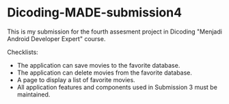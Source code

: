 # Dicoding-MADE-submission4

This is my submission for the fourth assesment project in Dicoding "Menjadi Android Developer Expert" course.

Checklists:
* The application can save movies to the favorite database. 
* The application can delete movies from the favorite database. 
* A page to display a list of favorite movies. 
* All application features and components used in Submission 3 must be maintained.
